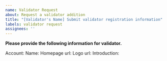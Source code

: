 ```yaml
---
name: Validator Request
about: Request a validator addition
title: "[Validator's Name] Submit validator registration information"
labels: validator request
assignees: ''
---
```


**Please provide the following information for validator.**

Account: 
Name: 
Homepage url: 
Logo url: 
Introduction: 

